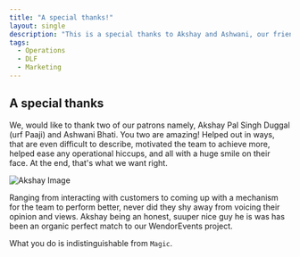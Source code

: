 ```yaml
---
title: "A special thanks!"
layout: single
description: "This is a special thanks to Akshay and Ashwani, our friends."
tags: 
  - Operations
  - DLF
  - Marketing
---
```



## A special thanks
We, would like to thank two of our patrons namely, Akshay Pal Singh Duggal (urf Paaji) and Ashwani Bhati. You two are amazing!
Helped out in ways, that are even difficult to describe, motivated the team to achieve more, helped ease any operational hiccups, and all with a huge smile on their face. At the end, that's what we want right.

![Akshay Image]('/assets/images/IMG_1851')

Ranging from interacting with customers to coming up with a mechanism for the team to perform better, never did they shy away from voicing their opinion and views.
Akshay being an honest, suuper nice guy he is was has been an organic perfect match to our WendorEvents project.

What you do is indistinguishable from `Magic`.
